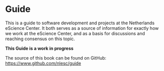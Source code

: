 
# Guide

This is a guide to software development and projects at the Netherlands eScience Center. It both serves as a source of information for exactly how we work at the eScience Center, and as a basis for discussions and reaching consensus on this topic.

**This Guide is a work in progress**

The source of this book can be found on GitHub: https://www.github.com/nlesc/guide
